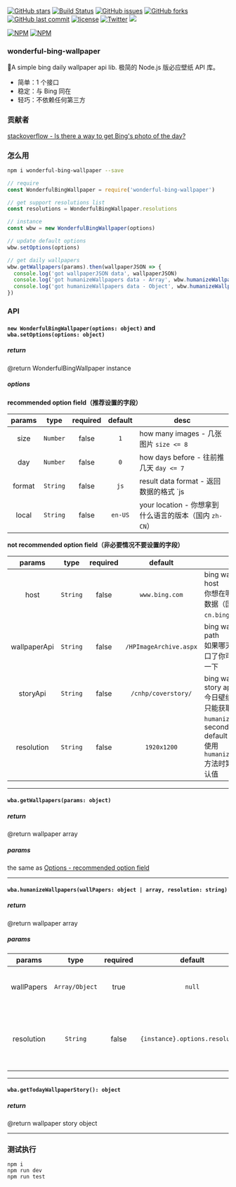 [![GitHub stars](https://img.shields.io/github/stars/surmon-china/wonderful-bing-wallpaper.svg?style=flat-square)](https://github.com/surmon-china/wonderful-bing-wallpaper/stargazers)
[![Build Status](https://travis-ci.org/surmon-china/wonderful-bing-wallpaper.svg?branch=master)](https://travis-ci.org/surmon-china/wonderful-bing-wallpaper)
[![GitHub issues](https://img.shields.io/github/issues/surmon-china/wonderful-bing-wallpaper.svg?style=flat-square)](https://github.com/surmon-china/wonderful-bing-wallpaper/issues)
[![GitHub forks](https://img.shields.io/github/forks/surmon-china/wonderful-bing-wallpaper.svg?style=flat-square)](https://github.com/surmon-china/wonderful-bing-wallpaper/network)
[![GitHub last commit](https://img.shields.io/github/last-commit/google/skia.svg?style=flat-square)](https://github.com/surmon-china/wonderful-bing-wallpaper)
[![license](https://img.shields.io/github/license/mashape/apistatus.svg?style=flat-square)](https://github.com/surmon-china/wonderful-bing-wallpaper)
[![Twitter](https://img.shields.io/twitter/url/https/github.com/surmon-china/wonderful-bing-wallpaper.svg?style=flat-square)](https://twitter.com/intent/tweet?url=https://github.com/surmon-china/wonderful-bing-wallpaper)
[![](https://badge.juejin.im/entry/5946b695128fe1006a48643f/likes.svg?style=flat-square)](https://juejin.im/entry/5946b695128fe1006a48643f/detail)

[![NPM](https://nodei.co/npm/wonderful-bing-wallpaper.png?downloads=true&downloadRank=true&stars=true)](https://nodei.co/npm/wonderful-bing-wallpaper/)
[![NPM](https://nodei.co/npm-dl/wonderful-bing-wallpaper.png?months=9&height=3)](https://nodei.co/npm/wonderful-bing-wallpaper/)

### wonderful-bing-wallpaper

🌅A simple bing daily wallpaper api lib. 极简的 Node.js 版必应壁纸 API 库。

- 简单：1 个接口
- 稳定：与 Bing 同在
- 轻巧：不依赖任何第三方

### 贡献者

[stackoverflow - Is there a way to get Bing's photo of the day?](https://stackoverflow.com/a/18096210/6222535) 

### 怎么用

```bash
npm i wonderful-bing-wallpaper --save
```

```javascript
// require
const WonderfulBingWallpaper = require('wonderful-bing-wallpaper')

// get support resolutions list
const resolutions = WonderfulBingWallpaper.resolutions

// instance
const wbw = new WonderfulBingWallpaper(options)

// update default options
wbw.setOptions(options)

// get daily wallpapers
wbw.getWallpapers(params).then(wallpaperJSON => {
  console.log('got wallpaperJSON data', wallpaperJSON)
  console.log('got humanizeWallpapers data - Array', wbw.humanizeWallpapers(wallpaperJSON))
  console.log('got humanizeWallpapers data - Object', wbw.humanizeWallpapers(wallpaperJSON[0]))
})
```

### API

#### `new WonderfulBingWallpaper(options: object)` and `wba.setOptions(options: object)`

##### return

@return WonderfulBingWallpaper instance

##### options

**recommended option field（推荐设置的字段）**

|params|type|required|default|desc|
|:----:|:--:|:------:|:-----:|----|
|size  |`Number`|false|`1`| how many images - 几张图片 `size <= 8`|
|day   |`Number`|false|`0`| how days before - 往前推几天 `day <= 7`|
|format|`String`|false|`js`| result data format - 返回数据的格式 `js | xml | ssr` |
|local |`String`|false|`en-US`| your location - 你想拿到什么语言的版本（国内 `zh-CN`）|

**not recommended option field（非必要情况不要设置的字段）**

|params|type|required|default|desc|
|:----:|:--:|:------:|:-----:|----|
|host  |`String`|false|`www.bing.com`| bing wallpaper api host <br> 你想在哪个服务器拿数据（国内 `cn.bing.com`）|
|wallpaperApi|`String`|false|`/HPImageArchive.aspx`| bing wallpaper api path <br> 如果哪天 Bing 改接口了你可以手动设置一下|
|storyApi|`String`|false|`/cnhp/coverstory/`| bing wallpaper story api path <br>  今日壁纸故事 API，只能获取今天|
|resolution|`String`|false|`1920x1200`| `humanizeWallpapers` second param default resolution <br> 使用 `humanizeWallpapers` 方法时第二参数的默认值|

---

#### `wba.getWallpapers(params: object)`

##### return

@return wallpaper array

##### params

the same as [Options - recommended option field](/#Options)

---

#### `wba.humanizeWallpapers(wallPapers: object | array, resolution: string)`

##### return

@return wallpaper array

##### params

|params|type|required|default|desc|
|:----:|:--:|:------:|:-----:|----|
|wallPapers|`Array/Object`|true|`null`| wallpaper images <br> 图片或多张图片|
|resolution|`String`|false|`{instance}.options.resolution`| wallpaper resolution <br> 要输出的图片地址里的分辨率|

---

#### `wba.getTodayWallpaperStory(): object`

##### return

@return wallpaper story object

---

### 测试执行

```
npm i
npm run dev
npm run test
```


